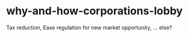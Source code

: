 # why-and-how-corporations-lobby
Tax reduction, Ease regulation for new market opportunity, ... else?
